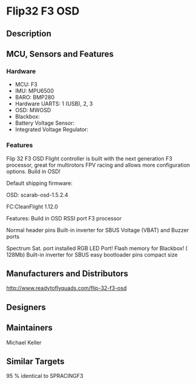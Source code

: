 # Flip32 F3 OSD


## Description


## MCU, Sensors and Features

### Hardware
  - MCU: F3
  - IMU: MPU6500
  - BARO: BMP280
  - Hardware UARTS: 1 (USB), 2, 3
  - OSD: MWOSD
  - Blackbox:
  - Battery Voltage Sensor:
  - Integrated Voltage Regulator:

### Features

Flip 32 F3 OSD Flight controller is built with the next generation F3 processor, great for multirotors FPV racing and  allows more configuration options. Build in OSD!

Default shipping firmware:

OSD: scarab-osd-1.5.2.4

FC:CleanFlight 1.12.0

Features:
Build in OSD
RSSI port
F3 processor

Normal header pins
Built-in inverter for SBUS
Voltage (VBAT) and Buzzer ports

Spectrum Sat. port installed
RGB LED Port!
Flash memory for Blackbox! ( 128Mb)
Built-in inverter for SBUS
easy bootloader pins
compact size

## Manufacturers and Distributors

http://www.readytoflyquads.com/flip-32-f3-osd

## Designers

## Maintainers

Michael Keller

## Similar Targets

95 % identical to SPRACINGF3
